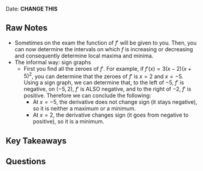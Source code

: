 Date: **CHANGE THIS**

## Raw Notes

- Sometimes on the exam the function of $f'$ will be given to you. Then, you can now determine the intervals on which $f$ is increasing or decreasing and consequently determine local maxima and minima.
- The informal way: sign graphs
    - First you find all the zeroes of $f'$. For example, if $f'(x)=3(x-2)(x+5)^2$, you can determine that the zeroes of $f'$ is $x=2$ and $x=-5$. Using a sign graph, we can determine that, to the left of $-5$, $f'$ is negative, on $(-5,2)$, $f'$ is ALSO negative, and to the right of $-2$, $f'$ is positive. Therefore we can conclude the following:
        - At $x=-5$, the derivative does not change sign (it stays negative), so it is neither a maximum or a minimum.
        - At $x=2$, the derivative changes sign (it goes from negative to positive), so it is a minimum.

## Key Takeaways



## Questions

